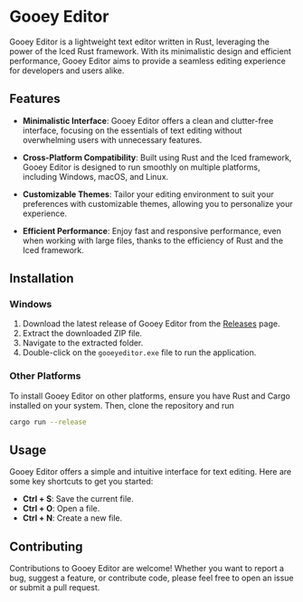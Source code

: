 # Gooey Editor

Gooey Editor is a lightweight text editor written in Rust, leveraging the power of the Iced Rust framework. With its minimalistic design and efficient performance, Gooey Editor aims to provide a seamless editing experience for developers and users alike.

## Features

- **Minimalistic Interface**: Gooey Editor offers a clean and clutter-free interface, focusing on the essentials of text editing without overwhelming users with unnecessary features.
  
- **Cross-Platform Compatibility**: Built using Rust and the Iced framework, Gooey Editor is designed to run smoothly on multiple platforms, including Windows, macOS, and Linux.

- **Customizable Themes**: Tailor your editing environment to suit your preferences with customizable themes, allowing you to personalize your experience.

- **Efficient Performance**: Enjoy fast and responsive performance, even when working with large files, thanks to the efficiency of Rust and the Iced framework.

## Installation

### Windows

1. Download the latest release of Gooey Editor from the [Releases](link-to-releases-page) page.
2. Extract the downloaded ZIP file.
3. Navigate to the extracted folder.
4. Double-click on the `gooeyeditor.exe` file to run the application.

### Other Platforms

To install Gooey Editor on other platforms, ensure you have Rust and Cargo installed on your system. Then, clone the repository and run
```bash
cargo run --release
```
## Usage

Gooey Editor offers a simple and intuitive interface for text editing. Here are some key shortcuts to get you started:

- **Ctrl + S**: Save the current file.
- **Ctrl + O**: Open a file.
- **Ctrl + N**: Create a new file.

## Contributing

Contributions to Gooey Editor are welcome! Whether you want to report a bug, suggest a feature, or contribute code, please feel free to open an issue or submit a pull request.

